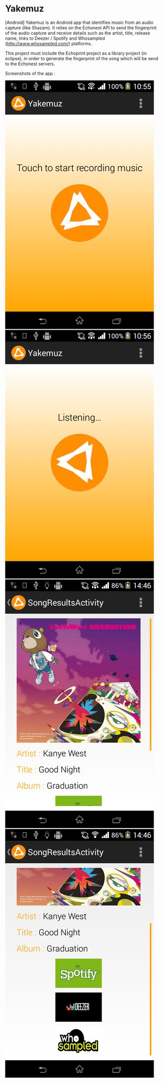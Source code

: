 Yakemuz
=======
[Android] Yakemuz is an Android app that identifies music from an audio capture (like Shazam). It relies on the Echonest API to send the fingerprint of the audio capture and receive details such as the artist, title, release name, links to Deezer / Spotify and Whosampled (http://www.whosampled.com/) platforms.

This project must include the Echoprint project as a library project (in eclipse), in order to generate the fingerprint of the song which will be send to the Echonest servers.

Screenshots of the app :

![home menu](screenshots/home.png)
![listening](screenshots/listening.png)
![results(1)](screenshots/results(1).png)
![results(2)](screenshots/results(2).png)
